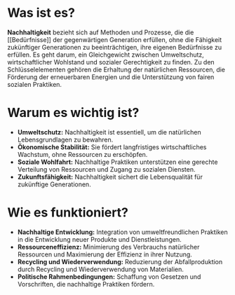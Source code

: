 # Was ist es?

**Nachhaltigkeit** bezieht sich auf Methoden und Prozesse, die die [[Bedürfnisse]] der gegenwärtigen Generation erfüllen, ohne die Fähigkeit zukünftiger Generationen zu beeinträchtigen, ihre eigenen Bedürfnisse zu erfüllen. Es geht darum, ein Gleichgewicht zwischen Umweltschutz, wirtschaftlicher Wohlstand und sozialer Gerechtigkeit zu finden. Zu den Schlüsselelementen gehören die Erhaltung der natürlichen Ressourcen, die Förderung der erneuerbaren Energien und die Unterstützung von fairen sozialen Praktiken.

# Warum es wichtig ist?

- **Umweltschutz:** Nachhaltigkeit ist essentiell, um die natürlichen Lebensgrundlagen zu bewahren.
- **Ökonomische Stabilität:** Sie fördert langfristiges wirtschaftliches Wachstum, ohne Ressourcen zu erschöpfen.
- **Soziale Wohlfahrt:** Nachhaltige Praktiken unterstützen eine gerechte Verteilung von Ressourcen und Zugang zu sozialen Diensten.
- **Zukunftsfähigkeit:** Nachhaltigkeit sichert die Lebensqualität für zukünftige Generationen.

# Wie es funktioniert?

- **Nachhaltige Entwicklung:** Integration von umweltfreundlichen Praktiken in die Entwicklung neuer Produkte und Dienstleistungen.
- **Ressourceneffizienz:** Minimierung des Verbrauchs natürlicher Ressourcen und Maximierung der Effizienz in ihrer Nutzung.
- **Recycling und Wiederverwendung:** Reduzierung der Abfallproduktion durch Recycling und Wiederverwendung von Materialien.
- **Politische Rahmenbedingungen:** Schaffung von Gesetzen und Vorschriften, die nachhaltige Praktiken fördern.